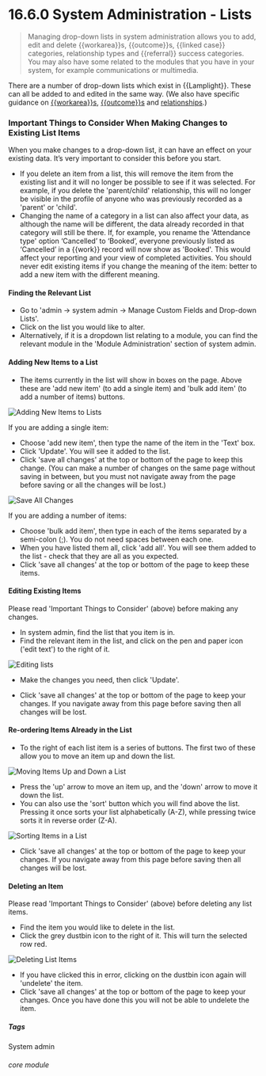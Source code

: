 # 16.6.0  <i class="fa fa-cogs"></i>  System Administration - Lists

> Managing drop-down lists in system administration allows you to add, edit and delete {{workarea}}s, {{outcome}}s, {{linked case}} categories, relationship types and {{referral}} success categories. You may also have some related to the modules that you have in your system, for example communications or multimedia.



There are a number of drop-down lists which exist in {{Lamplight}}. These can all be added to and edited in the same way. (We also have specific guidance on [{{workarea}}s](/help/index/p/16.6.1), [{{outcome}}s](/help/index/p/16.6.2) and [relationships](/help/index/p/16.6.3).) 

### Important Things to Consider When Making Changes to Existing List Items
When you make changes to a drop-down list, it can have an effect on your existing data.  It’s very important to consider this before you start.
- If you delete an item from a list, this will remove the item from the existing list and it will no longer be possible to see if it was selected. For example, if you delete the 'parent/child' relationship, this will no longer be visible in the profile of anyone who was previously recorded as a 'parent' or 'child'.
- Changing the name of a category in a list can also affect your data, as although the name will be different, the data already recorded in that category will still be there. If, for example, you rename the 'Attendance type' option ‘Cancelled’ to ‘Booked’, everyone previously listed as ‘Cancelled’ in a {{work}} record will now show as 'Booked'.  This would affect your reporting and your view of completed activities.  You should never edit existing items if you change the meaning of the item: better to add a new item with the different meaning.

#### Finding the Relevant List
- Go to 'admin -> system admin -> Manage Custom Fields and Drop-down Lists'.
- Click on the list you would like to alter.
- Alternatively, if it is a dropdown list relating to a module, you can find the relevant module in the 'Module Administration' section of system admin. 

#### Adding New Items to a List
- The items currently in the list will show in boxes on the page. Above these are 'add new item' (to add a single item) and 'bulk add item' (to add a number of items) buttons.

![Adding New Items to Lists](16.6.0a.png)

If you are adding a single item:
  - Choose 'add new item', then type the name of the item in the 'Text' box.
  - Click 'Update'. You will see it added to the list.
  - Click 'save all changes' at the top or bottom of the page to keep this change. (You can make a number of changes on the same page without saving in between, but you must not navigate away from the page before saving or all the changes will be lost.)
   
![Save All Changes](16.6.0c.png) 

If you are adding a number of items:
  - Choose 'bulk add item', then type in each of the items separated by a semi-colon (;). You do not need spaces between each one.
  - When you have listed them all, click 'add all'. You will see them added to the list - check that they are all as you expected.
  - Click 'save all changes' at the top or bottom of the page to keep these items.

#### Editing Existing Items
Please read 'Important Things to Consider' (above) before making any changes.
- In system admin, find the list that you item is in.
- Find the relevant item in the list, and click on the pen and paper icon ('edit text') to the right of it. 

![Editing lists](16.6.0b.png)

- Make the changes you need, then click 'Update'.

- Click 'save all changes' at the top or bottom of the page to keep your changes. If you navigate away from this page before saving then all changes will be lost.

#### Re-ordering Items Already in the List
- To the right of each list item is a series of buttons. The first two of these allow you to move an item up and down the list.

![Moving Items Up and Down a List](16.6.0d.png)

- Press the 'up' arrow to move an item up, and the 'down' arrow to move it down the list. 
- You can also use the 'sort' button which you will find above the list. Pressing it once sorts your list alphabetically (A-Z), while pressing twice sorts it in reverse order (Z-A). 

![Sorting Items in a List](16.6.0e.png)

- Click 'save all changes' at the top or bottom of the page to keep your changes. If you navigate away from this page before saving then all changes will be lost.

#### Deleting an Item
Please read 'Important Things to Consider' (above) before deleting any list items.
- Find the item you would like to delete in the list.
- Click the grey dustbin icon to the right of it. This will turn the selected row red. 

![Deleting List Items](16.6.0f.png)

- If you have clicked this in error, clicking on the dustbin icon again will 'undelete' the item.
- Click 'save all changes' at the top or bottom of the page to keep your changes. Once you have done this you will not be able to undelete the item.


##### Tags
System admin

###### core module

